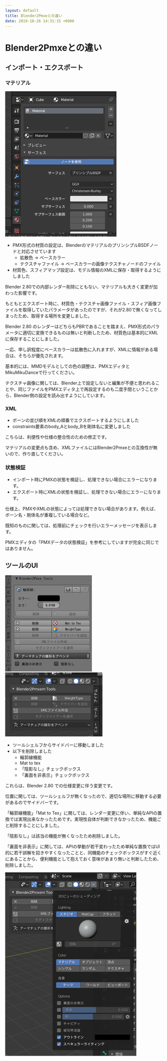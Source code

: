 ```yaml
---
layout: default
title: Blender2Pmxeとの違い
date: 2019-10-26 14:31:15 +0900
---
```

# Blender2Pmxeとの違い

## インポート・エクスポート

### マテリアル

![プリンシプルBSDFノード](/assets/image/misc/Blender_Material_principled_bsdf.png)

* PMX形式の材質の設定は、BlenderのマテリアルのプリンシプルBSDFノードと対応させています
  * 拡散色 → ベースカラー
  * テクスチャファイル → ベースカラーの画像テクスチャノードのファイル
* 材質色、スフィアマップ設定は、モデル情報のXMLに保存・取得するようにしました

Blender 2.80での内部レンダー削除にともない、マテリアルも大きく変更が加わった影響です。

もともとエクスポート時に、材質色・テクスチャ画像ファイル・スフィア画像ファイルを取得していたパラメータがあったのですが、それが2.80で無くなってしまったため、取得する場所を変更しました。

Blender 2.80 のレンダーはどちらもPBRであることを踏まえ、PMX形式のパラメータに適切に変換できるものは無いと判断したため、材質色は基本的にXMLに保存することにしました。

一応、申し訳程度にベースカラーは拡散色に入れますが、XMLに情報がある場合は、そちらが優先されます。

基本的には、MMDモデルとしての色の調整は、PMXエディタとMikuMikuDanceで行ってください。

テクスチャ画像に関しては、Blender上で設定しないと編集が不便と思われることや、同じファイルをPMXエディタ上で再設定するのも二度手間ということから、Blender側の設定を読み出すようにしています。

### XML

* ボーンの並び順をXMLの順番でエクスポートするようにしました
* constraints要素のbody_Aとbody_Bを剛体名に変更しました

こちらは、利便性や仕様の整合性のための修正です。

マテリアルの変更点も含め、XMLファイルにはBlender2Pmxeとの互換性が無いので、作り直してください。

### 状態検証

* インポート時にPMXの状態を検証し、処理できない場合にエラーになります。
* エクスポート時にXMLの状態を検証し、処理できない場合にエラーになります。

仕様上、PMXやXMLの状態によっては処理できない場合があります。例えば、ボーン名・剛体名が重複している場合など。

既知のものに関しては、処理前にチェックを行いエラーメッセージを表示します。

PMXエディタの「PMXデータの状態検証」を参考にしていますが完全に同じではありません。

## ツールのUI

![2.7のツールシェルフ](/assets/image/misc/changes_tool_shelf_2.7.png) ![2.8のサイドバー](/assets/image/misc/changes_side_bar_2.8.png)

* ツールシェルフからサイドバーに移動しました
* 以下を削除しました
  * 輪郭線機能
  * Mat to tex
  * 「陰影なし」チェックボックス
  * 「裏面を非表示」チェックボックス

これらは、Blender 2.80 での仕様変更に伴う変更です。

位置に関しては、ツールシェルフが無くなったので、適切な場所に移動する必要があるのでサイドバーです。

「輪郭線機能」「Mat to Tex」に関しては、レンダー変更に伴い、単純なAPIの置換では実現出来なかったためです。実現性自体が判断できなかったため、機能ごと削除することにしました。

「陰影なし」は該当の機能が無くなったため削除しました。

「裏面を非表示」に関しては、APIの挙動が若干変わったため単純な置換ではUI的に若干誤解を招きやすくなったことと、同機能のチェックボックスがすぐ近くにあることから、便利機能として抱えておく意味があまり無いと判断したため、削除しました。

![3Dビューのシェーディング](/assets/image/misc/changes_3D_view_shading.png)
